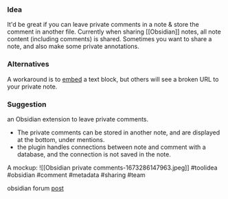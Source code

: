 ### Idea
It'd be great if you can leave private comments in a note & store the comment in another file.
Currently when sharing [[Obsidian]] notes, all note content (including comments) is shared. Sometimes you want to share a note, and also make some private annotations.

### Alternatives
A workaround is to [embed](https://help.obsidian.md/How+to/Embed+files) a text block, but others will see a broken URL to your private note.

### Suggestion
an Obsidian extension to leave private comments.
- The private comments can be stored in another note, and are displayed at the bottom, under mentions.
- the plugin handles connections between note and comment with a database, and the connection is not saved in the note.

A mockup:
![[Obsidian private comments-1673286147963.jpeg]]
#toolidea #obsidian #comment #metadata #sharing #team

obsidian forum [post](https://forum.obsidian.md/t/private-comments-on-note/51874)